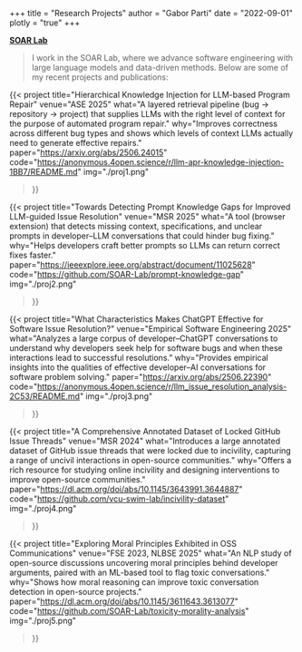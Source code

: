+++
title = "Research Projects"
author = "Gabor Parti"
date = "2022-09-01"
plotly = "true"
+++

[<i class="fa fa-graduation-cap" aria-hidden="true"></i> **SOAR Lab**](https://soar-lab.github.io/)

>  I work in the SOAR Lab, where we advance software engineering with large language models and data-driven methods. Below are some of my recent projects and publications:

{{< project
   title="Hierarchical Knowledge Injection for LLM-based Program Repair"
   venue="ASE 2025"
   what="A layered retrieval pipeline (bug → repository → project) that supplies LLMs with the right level of context for the purpose of automated program repair."
   why="Improves correctness across different bug types and shows which levels of context LLMs actually need to generate effective repairs."
   paper="https://arxiv.org/abs/2506.24015"
   code="https://anonymous.4open.science/r/llm-apr-knowledge-injection-1BB7/README.md"
   img="./proj1.png"
>}}

{{< project
   title="Towards Detecting Prompt Knowledge Gaps for Improved LLM-guided Issue Resolution"
   venue="MSR 2025"
   what="A tool (browser extension) that detects missing context, specifications, and unclear prompts in developer–LLM conversations that could hinder bug fixing."
   why="Helps developers craft better prompts so LLMs can return correct fixes faster."
   paper="https://ieeexplore.ieee.org/abstract/document/11025628"
   code="https://github.com/SOAR-Lab/prompt-knowledge-gap"
   img="./proj2.png"
>}}

{{< project
   title="What Characteristics Makes ChatGPT Effective for Software Issue Resolution?"
   venue="Empirical Software Engineering 2025"
   what="Analyzes a large corpus of developer–ChatGPT conversations to understand why developers seek help for software bugs and when these interactions lead to successful resolutions."
   why="Provides empirical insights into the qualities of effective developer–AI conversations for software problem solving."
   paper="https://arxiv.org/abs/2506.22390"
   code="https://anonymous.4open.science/r/llm_issue_resolution_analysis-2C53/README.md"
   img="./proj3.png"
>}}

{{< project
   title="A Comprehensive Annotated Dataset of Locked GitHub Issue Threads"
   venue="MSR 2024"
   what="Introduces a large annotated dataset of GitHub issue threads that were locked due to incivility, capturing a range of uncivil interactions in open-source communities."
   why="Offers a rich resource for studying online incivility and designing interventions to improve open-source communities."
   paper="https://dl.acm.org/doi/abs/10.1145/3643991.3644887"
   code="https://github.com/vcu-swim-lab/incivility-dataset"
   img="./proj4.png"
>}}

{{< project
   title="Exploring Moral Principles Exhibited in OSS Communications"
   venue="FSE 2023, NLBSE 2025"
   what="An NLP study of open-source discussions uncovering moral principles behind developer arguments, paired with an ML-based tool to flag toxic conversations."
   why="Shows how moral reasoning can improve toxic conversation detection in open-source projects."
   paper="https://dl.acm.org/doi/abs/10.1145/3611643.3613077"
   code="https://github.com/SOAR-Lab/toxicity-morality-analysis"
   img="./proj5.png"
>}}